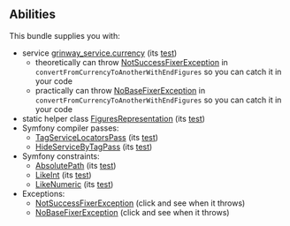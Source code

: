 Abilities
------
This bundle supplies you with:

* service [grinway_service.currency](https://github.com/GrinWay/service-bundle/blob/main/src/Service/Currency.php) (its [test]())
    * theoretically can throw [NotSuccessFixerException]() in `convertFromCurrencyToAnotherWithEndFigures`
      so you can catch it in your code
    * practically can throw [NoBaseFixerException]() in `convertFromCurrencyToAnotherWithEndFigures`
      so you can catch it in your code
* static helper class [FiguresRepresentation]() (its [test]())
* Symfony compiler passes:
    * [TagServiceLocatorsPass]() (its [test]())
    * [HideServiceByTagPass]() (its [test]())
* Symfony constraints:
    * [AbsolutePath]() (its [test]())
    * [LikeInt]() (its [test]())
    * [LikeNumeric]() (its [test]())
* Exceptions:
    * [NotSuccessFixerException]() (click and see when it throws)
    * [NoBaseFixerException]() (click and see when it throws)
